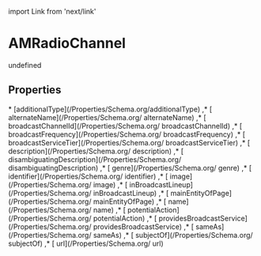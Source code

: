 import Link from 'next/link'
# AMRadioChannel

undefined

## Properties

<Grid>
* [additionalType](/Properties/Schema.org/additionalType)
,* [ alternateName](/Properties/Schema.org/ alternateName)
,* [ broadcastChannelId](/Properties/Schema.org/ broadcastChannelId)
,* [ broadcastFrequency](/Properties/Schema.org/ broadcastFrequency)
,* [ broadcastServiceTier](/Properties/Schema.org/ broadcastServiceTier)
,* [ description](/Properties/Schema.org/ description)
,* [ disambiguatingDescription](/Properties/Schema.org/ disambiguatingDescription)
,* [ genre](/Properties/Schema.org/ genre)
,* [ identifier](/Properties/Schema.org/ identifier)
,* [ image](/Properties/Schema.org/ image)
,* [ inBroadcastLineup](/Properties/Schema.org/ inBroadcastLineup)
,* [ mainEntityOfPage](/Properties/Schema.org/ mainEntityOfPage)
,* [ name](/Properties/Schema.org/ name)
,* [ potentialAction](/Properties/Schema.org/ potentialAction)
,* [ providesBroadcastService](/Properties/Schema.org/ providesBroadcastService)
,* [ sameAs](/Properties/Schema.org/ sameAs)
,* [ subjectOf](/Properties/Schema.org/ subjectOf)
,* [ url](/Properties/Schema.org/ url)

</Grid>

